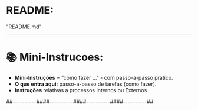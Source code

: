 # README:
"README.md"

---

# 📚 Mini-Instrucoes:

* **Mini-Instruções** = “como fazer …" - com passo-a-passo prático.
* **O que entra aqui:** passo-a-passo de tarefas (como fazer).
* **Instruções** relativas a processos Internos ou Externos



##----------####----------####----------####----------##
